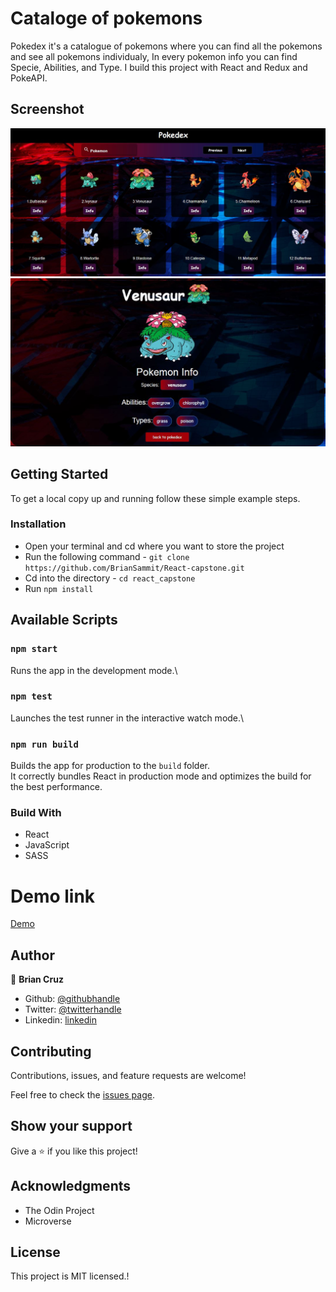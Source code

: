 # Cataloge of pokemons

Pokedex it's a catalogue of pokemons where you can find all the pokemons and see all pokemons individualy, In every pokemon info you can find Specie, Abilities, and Type. I build this project with React and Redux and PokeAPI.

## Screenshot

![](src/assets/Capture.JPG)
![](src/assets/Capture_1.JPG)

## Getting Started

To get a local copy up and running follow these simple example steps.

### Installation

- Open your terminal and cd where you want to store the project
- Run the following command - `git clone https://github.com/BrianSammit/React-capstone.git`
- Cd into the directory - `cd react_capstone`
- Run `npm install`

## Available Scripts

### `npm start`

Runs the app in the development mode.\

### `npm test`

Launches the test runner in the interactive watch mode.\

### `npm run build`

Builds the app for production to the `build` folder.\
It correctly bundles React in production mode and optimizes the build for the best performance.

### Build With

- React
- JavaScript
- SASS

# Demo link

[Demo](https://app.netlify.com/sites/xenodochial-mcnulty-500e64/overview)

## Author

👤 **Brian Cruz**

- Github: [@githubhandle](https://github.com/BrianSammit)
- Twitter: [@twitterhandle](https://twitter.com/cruzsammit)
- Linkedin: [linkedin](https://www.linkedin.com/in/brian-sammit-cruz-rodriguez-5877551a8/)

## Contributing

Contributions, issues, and feature requests are welcome!

Feel free to check the [issues page](https://github.com/BrianSammit/React_bookstore/issues).

## Show your support

Give a ⭐️ if you like this project!

## Acknowledgments

- The Odin Project
- Microverse

## License

This project is MIT licensed.!
